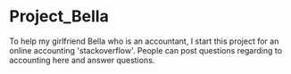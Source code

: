 # Project_Bella
To help my girlfriend Bella who is an accountant, I start this project for an online accounting 'stackoverflow'.  People can post questions regarding to accounting here and answer questions.

